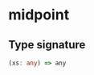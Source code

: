 # midpoint

## Type signature

<!-- prettier-ignore-start -->
```typescript
(xs: any) => any
```
<!-- prettier-ignore-end -->
